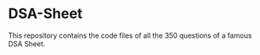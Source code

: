 # DSA-Sheet
This repository contains the code files of all the 350 questions of a famous DSA Sheet.
